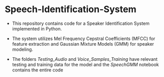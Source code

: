 # Speech-Identification-System
- This repository contains code for a Speaker Identification System implemented in Python.
- The system utilizes Mel Frequency Cepstral Coefficients (MFCC) for feature extraction and Gaussian Mixture Models (GMM) for speaker modeling.

- The folders *Testing_Audio* and *Voice_Samples_Training* have relevant testing and training data for the model and the *SpeechGMM* notebook contains the entire code
